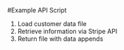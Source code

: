 #Example API Script

1. Load customer data file
2. Retrieve information via Stripe API
3. Return file with data appends
